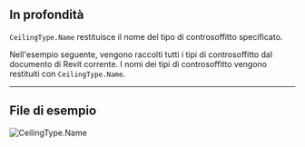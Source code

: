 ## In profondità
`CeilingType.Name` restituisce il nome del tipo di controsoffitto specificato.

Nell'esempio seguente, vengono raccolti tutti i tipi di controsoffitto dal documento di Revit corrente. I nomi dei tipi di controsoffitto vengono restituiti con `CeilingType.Name`.

___
## File di esempio

![CeilingType.Name](./Revit.Elements.CeilingType.Name_img.jpg)
